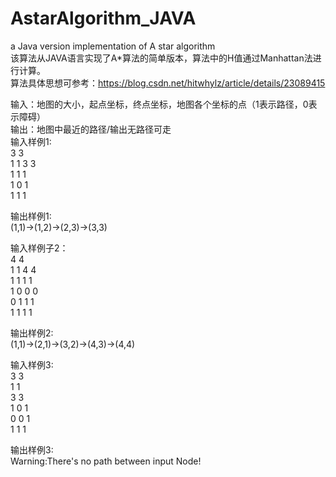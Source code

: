 # AstarAlgorithm_JAVA  
a Java version implementation of A star algorithm  
该算法从JAVA语言实现了A*算法的简单版本，算法中的H值通过Manhattan法进行计算。  
算法具体思想可参考：https://blog.csdn.net/hitwhylz/article/details/23089415

输入：地图的大小，起点坐标，终点坐标，地图各个坐标的点（1表示路径，0表示障碍）  
输出：地图中最近的路径/输出无路径可走  
输入样例1:  
3 3   
1 1  3 3   
1 1 1   
1 0 1   
1 1 1   
  
输出样例1:  
(1,1)->(1,2)->(2,3)->(3,3)  
  
输入样例子2：  
4 4   
1 1  4 4   
1 1 1 1   
1 0 0 0   
0 1 1 1   
1 1 1 1   
  
输出样例2:  
(1,1)->(2,1)->(3,2)->(4,3)->(4,4)  
  
输入样例3:  
3 3   
1 1   
3 3   
1 0 1   
0 0 1   
1 1 1   
  
输出样例3:  
Warning:There's no path between input Node!  

